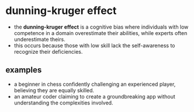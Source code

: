 # dunning-kruger effect  
- the **dunning-kruger effect** is a cognitive bias where individuals with low competence in a domain overestimate their abilities, while experts often underestimate theirs.  
- this occurs because those with low skill lack the self-awareness to recognize their deficiencies.  

## examples  
- a beginner in chess confidently challenging an experienced player, believing they are equally skilled.  
- an amateur coder claiming to create a groundbreaking app without understanding the complexities involved.  
